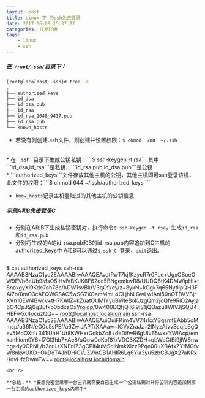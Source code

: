 ```yaml
---
layout: post
title: Linux 下 的ssh免密登录
date: 2017-06-08 15:37:27
categories: 开发环境
tags:
    - linux
    - ssh
---
```


##### 在``` /root/.ssh/```目录下：
```sh
[root@localhost .ssh]# tree -a
.
├── authorized_keys
├── id_dsa
├── id_dsa.pub
├── id_rsa
├── id_rsa_2048_9417.pub
├── id_rsa.pub
└── known_hosts
```

<!-- more -->

* 若没有则创建.ssh文件，则创建并设置权限：```$ chmod  700  ~/.ssh```
<br />
* 在``.ssh``目录下生成公钥私钥：```$ ssh-keygen -t rsa```
其中```id_dsa,id_rsa```是私钥，```id_rsa.pub,id_dsa.pub```是公钥
<br />
* ```authorized_keys```文件存放其他主机的公钥，其他主机即可ssh登录该机，此文件的权限：```$ chmod 644 ~/.ssh/authorized_keys ```

* ```know_hosts```记录主机登陆过的其他主机的公钥信息

##### 示例A和B免密登录C
* 分别在A和B下生成私钥密钥对，执行命令```$ ssh-keygen -t rsa```，生成```id_rsa```和```id_rsa.pub```
* 分别将生成的A的id_rsa.pub和B的id_rsa.pub内容追加到C主机的authorized_keys中
A和B可以通过```$ ssh C ```登录，```exit```退出。
  ```
$ cat authorized_keys
ssh-rsa AAAAB3NzaC1yc2EAAAABIwAAAQEAvqtPwT7kjfKzycR7r0FLe+UgxOSoeOW9EVb6eUb9MsO5IHvlVBKJK6F62dc5BNgemkwR8/UUDQ6tK4DMWipHI+t8naxgyXl9Kdc7oh78c/ADW1svBkrV3qOfxey/z+8ykN+kCgk7q65NytllpQH3FAi7b/0mO3cAEQWGSAC5wSG7XOamMmL4CLjhhLGwLwIAni50nOTBVVBjrXVn10EW4Bwcv+tH7KAIlZ+kZuatOUMIYyuBWleBokJzgQm2joQfe9RiO2Ayja6O4CpJSj0g3Efkb0bdxaOxYrgigp/0w400DQfjQil6I9lS1jQGazu8WIVJjSQU4HEFw5x4ocuzQQ== root@localhost.localdomain
ssh-rsa AAAAB3NzaC1yc2EAAAABIwAAAQEAuiOuiFKim4VV74rkxYBqsmfEAbb5oMmsp/u36N/eO0o5sPEf/a6ZwiJAPT/XAAaw+ICVxZraJz+2lNyzAIvvBcqiL6gQev5MdOXtf+341iUhH1Ut8KWHxrGckbZc8+deDifwR6gUlv65wx+YWlAcp/emkanhiom0Y6+l7Ol3hb7+Ae8/uQow0dKof81xVDC3XZDH+qbWpGtBi9jlWSnwngedy0CPNL/b2orJ+XNEniZ3gCPif4uMSdiNmkXizz9Pqe00uXBAfxZYtMGfvW8nkwUKO+OkDqTAJnDHiCVJZV/nGB1AHIR6Lq6Yia3yu5zbCBJgX27aKRxHdvHfzDwmTw== root@localhost.localdomain
  ```
<br />

**总结：** *要想免密登录哪一台主机就需要自己生成一个公钥私钥对并将公钥内容追加到那一台主机的authorized_keys内容中*
